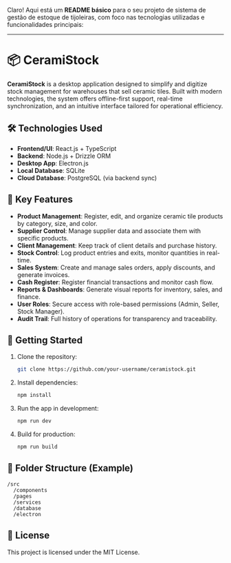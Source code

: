 Claro! Aqui está um **README básico** para o seu projeto de sistema de gestão de estoque de tijoleiras, com foco nas tecnologias utilizadas e funcionalidades principais:

---

# 📦 CeramiStock

**CeramiStock** is a desktop application designed to simplify and digitize stock management for warehouses that sell ceramic tiles. Built with modern technologies, the system offers offline-first support, real-time synchronization, and an intuitive interface tailored for operational efficiency.

## 🛠️ Technologies Used

- **Frontend/UI**: React.js + TypeScript
- **Backend**: Node.js + Drizzle ORM
- **Desktop App**: Electron.js
- **Local Database**: SQLite
- **Cloud Database**: PostgreSQL (via backend sync)

## 🔑 Key Features

- **Product Management**: Register, edit, and organize ceramic tile products by category, size, and color.
- **Supplier Control**: Manage supplier data and associate them with specific products.
- **Client Management**: Keep track of client details and purchase history.
- **Stock Control**: Log product entries and exits, monitor quantities in real-time.
- **Sales System**: Create and manage sales orders, apply discounts, and generate invoices.
- **Cash Register**: Register financial transactions and monitor cash flow.
- **Reports & Dashboards**: Generate visual reports for inventory, sales, and finance.
- **User Roles**: Secure access with role-based permissions (Admin, Seller, Stock Manager).
- **Audit Trail**: Full history of operations for transparency and traceability.

## 🚀 Getting Started

1. Clone the repository:
   ```bash
   git clone https://github.com/your-username/ceramistock.git
   ```
2. Install dependencies:
   ```bash
   npm install
   ```
3. Run the app in development:
   ```bash
   npm run dev
   ```
4. Build for production:
   ```bash
   npm run build
   ```

## 📂 Folder Structure (Example)

```
/src
  /components
  /pages
  /services
  /database
  /electron
```

## 📄 License

This project is licensed under the MIT License.
